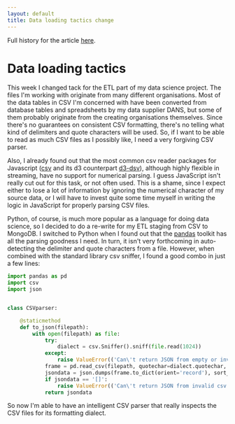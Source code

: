 ```yaml
---
layout: default
title: Data loading tactics change
---
```


Full history for the article [here](https://github.com/reinvantveer/reinvantveer.github.io/commits/master/_posts/2017-04-24-data-loading-tactics-change.md).

# Data loading tactics

This week I changed tack for the ETL part of my data science project. The files I'm working with originate from many different organisations. Most of the data tables in CSV I'm concerned with  have been converted from database tables and spreadsheets by my data supplier DANS, but some of them probably originate from the creating organisations themselves. Since there's no guarantees on consistent CSV formatting, there's no telling what kind of delimiters and quote characters will be used. So, if I want to be able to read as much CSV files as I possibly like, I need a very forgiving CSV parser.

Also, I already found out that the most common csv reader packages for Javascript ([csv](https://npmjs.com/package/csv) and its d3 counterpart [d3-dsv](https://www.npmjs.com/package/d3-dsv)), although highly flexible in streaming, have no support for numerical parsing. I guess JavaScript isn't really cut out for this task, or not often used. This is a shame, since I expect either to lose a lot of information by ignoring the numerical character of my source data, or I will have to invest quite some time myself in writing the logic in JavaScript for properly parsing CSV files.

Python, of course, is much more popular as a language for doing data science, so I decided to do a re-write for my ETL staging from CSV to MongoDB. I switched to Python when I found out that the [pandas](http://pandas.pydata.org) toolkit has all the parsing goodness I need. In turn, it isn't very forthcoming in auto-detecting the delimiter and quote characters from a file. However, when combined with the standard library csv sniffer, I found a good combo in just a few lines:

```python
import pandas as pd
import csv
import json


class CSVparser:

    @staticmethod
    def to_json(filepath):
        with open(filepath) as file:
            try:
                dialect = csv.Sniffer().sniff(file.read(1024))
            except:
                raise ValueError(('Can\'t return JSON from empty or invalid csv file %s' % filepath))
            frame = pd.read_csv(filepath, quotechar=dialect.quotechar, delimiter=dialect.delimiter)
            jsondata = json.dumps(frame.to_dict(orient='record'), sort_keys=True)
            if jsondata == '[]':
                raise ValueError(('Can\'t return JSON from invalid csv file %s' % filepath))
            return jsondata
```

So now I'm able to have an intelligent CSV parser that really inspects the CSV files for its formatting dialect.
